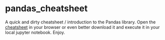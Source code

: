 # pandas_cheatsheet
A quick and dirty cheatsheet / introduction to the Pandas library.
Open the <a href="https://github.com/tomtaborsky/pandas_cheatsheet/blob/master/pandas-cheatsheet.ipynb">cheatsheet</a> in your browser
or even better download it and execute it in your local jupyter notebook. Enjoy.
